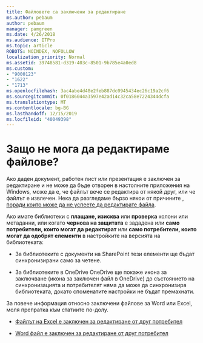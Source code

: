 ```yaml
---
title: Файловете са заключени за редактиране
ms.author: pebaum
author: pebaum
manager: pamgreen
ms.date: 4/26/2018
ms.audience: ITPro
ms.topic: article
ROBOTS: NOINDEX, NOFOLLOW
localization_priority: Normal
ms.assetid: 39748581-d319-403c-8501-9b785e4a0ed8
ms.custom:
- "9000123"
- "1622"
- "1713"
ms.openlocfilehash: 3ac4abe4d48e2feb887dc0945434ec26c19a2cf6
ms.sourcegitcommit: 0f0186044a3597e42ad14c32ca58e7224344dcfa
ms.translationtype: MT
ms.contentlocale: bg-BG
ms.lasthandoff: 12/15/2019
ms.locfileid: "40049398"
---
```

# <a name="why-cant-i-edit-files"></a>Защо не мога да редактираме файлове?

Ако даден документ, работен лист или презентация е заключен за редактиране и не може да бъде отворен в настолните приложения на Windows, може да е, че файлът вече се редактира от някой друг, или че файлът е извлечен. Нека да разгледаме бързо някои от причините [, поради които може да не успеете да редактирате файла](https://support.office.com/article/why-can-t-i-edit-this-file-97315f48-aa5e-49d3-a4ae-a14b73daf87b).

Ако имате библиотеки с **плащане, изисква** или **проверка** колони или метаданни, или когато **чернова на защитата** е зададена или **само потребители, които могат да редактират** или **само потребители, които могат да одобрят елементи** в настройките на версията на библиотеката:

- За библиотеките с документи на SharePoint тези елементи ще бъдат синхронизирани само за четене.

- За библиотеките в OneDrive OneDrive ще покаже икона за заключване (икона за заключен файл в OneDrive) до състоянието на синхронизацията и потребителят няма да може да синхронизира библиотеката, докато споменатите настройки не бъдат премахнати. 

За повече информация относно заключени файлове за Word или Excel, моля препратка към статиите по-долу.

- [Файлът на Excel е заключен за редактиране от друг потребител](https://support.office.com/article/Excel-file-is-locked-for-editing-by-another-user-6fa93887-2c2c-45f0-abcc-31b04aed68b3)

- [Word файл е заключен за редактиране от друг потребител](https://support.microsoft.com/help/313472/the-document-is-locked-for-editing-by-another-user-error-message-when)

